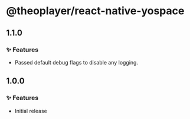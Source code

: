 # @theoplayer/react-native-yospace

## 1.1.0

### ✨ Features

- Passed default debug flags to disable any logging.

## 1.0.0

### ✨ Features

- Initial release
